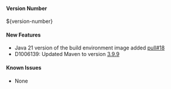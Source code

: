 #### Version Number
${version-number}

#### New Features
- Java 21 version of the build environment image added [pull#18](https://github.com/CAFapi/buildenv-images/pull/18)
- D1006139: Updated Maven to version [3.9.9](https://maven.apache.org/docs/3.9.9/release-notes.html)

#### Known Issues
- None
